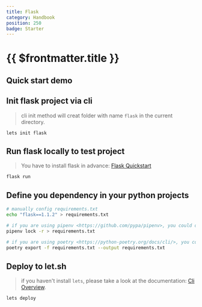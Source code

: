 ```yaml
---
title: Flask
category: Handbook
position: 250
badge: Starter
---
```


# {{ $frontmatter.title }}

## Quick start demo

<AsciiPlayer id="412897"></AsciiPlayer>

## Init flask project via cli

> cli init method will creat folder with name `flask` in the current directory.

```shell
lets init flask
```

## Run flask locally to test project

> You have to install flask in advance: [Flask Quickstart](https://flask.palletsprojects.com/en/1.1.x/quickstart/)

```shell
flask run
```

## Define you dependency in your python projects

```bash
# manually config requirements.txt
echo "flask==1.1.2" > requirements.txt

# if you are using pipenv <https://github.com/pypa/pipenv>, you could directly init via `pipenv lock`
pipenv lock -r > requirements.txt

# if you are using poetry <https://python-poetry.org/docs/cli/>, you could directly init via `poetry export`
poetry export -f requirements.txt --output requirements.txt
```

## Deploy to let.sh

> if you haven't install `lets`, please take a look at the documentation: [Cli Overview](/cli/overview).

```shell
lets deploy
```
